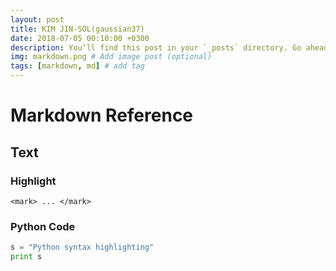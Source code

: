 ```yaml
---
layout: post
title: KIM JIN-SOL(gaussian37)
date: 2018-07-05 00:10:00 +0300
description: You’ll find this post in your `_posts` directory. Go ahead and edit it and re-build the site to see your changes. # Add post description (optional)
img: markdown.png # Add image post (optional)
tags: [markdown, md] # add tag
---
```

# Markdown Reference

## Text

### Highlight
    <mark> ... </mark>
    
### Python Code

```python
s = "Python syntax highlighting"
print s
```